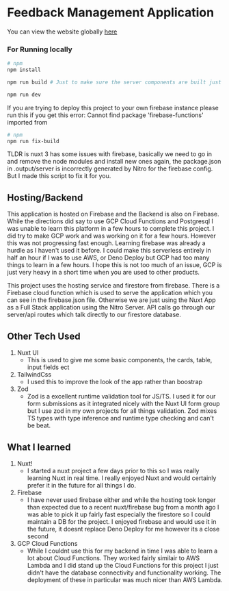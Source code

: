 # Feedback Management Application

You can view the website globally [here](https://feedback-management-92e11.web.app)

### For Running locally

```bash
# npm
npm install

npm run build # Just to make sure the server components are built just fine

npm run dev
```

If you are trying to deploy this project to your own firebase instance please run this if you get this error:
Cannot find package 'firebase-functions' imported from

```bash
# npm
npm run fix-build
```

TLDR is nuxt 3 has some issues with firebase, basically we need to go in and remove the node modules and install new ones again, the package.json in .output/server is incorrectly generated by Nitro for the firebase config. But I made this script to fix it for you.

## Hosting/Backend

This application is hosted on Firebase and the Backend is also on Firebase. While the directions did say to use GCP Cloud Functions and Postgresql I was unable to learn this platform in a few hours to complete this project. I did try to make GCP work and was working on it for a few hours. However this was not progressing fast enough. Learning firebase was already a hurdle as I haven't used it before. I could make this serverless entirely in half an hour if I was to use AWS, or Deno Deploy but GCP had too many things to learn in a few hours. I hope this is not too much of an issue, GCP is just very heavy in a short time when you are used to other products.

This project uses the hosting service and firestore from firebase. There is a Firebase cloud function which is used to serve the application which you can see in the firebase.json file. Otherwise we are just using the Nuxt App as a Full Stack application using the Nitro Server. API calls go through our server/api routes which talk directly to our firestore database.

## Other Tech Used

1. Nuxt UI
   - This is used to give me some basic components, the cards, table, input fields ect
2. TailwindCss
   - I used this to improve the look of the app rather than boostrap
3. Zod
   - Zod is a excellent runtime validation tool for JS/TS. I used it for our form submissions as it integrated nicely with the Nuxt UI form group but I use zod in my own projects for all things validation. Zod mixes TS types with type inference and runtime type checking and can't be beat.

## What I learned

1. Nuxt!
   - I started a nuxt project a few days prior to this so I was really learning Nuxt in real time. I really enjoyed Nuxt and would certainly prefer it in the future for all things I do.
2. Firebase
   - I have never used firebase either and while the hosting took longer than expected due to a recent nuxt/firebase bug from a month ago I was able to pick it up fairly fast especially the firestore so I could maintain a DB for the project. I enjoyed firebase and would use it in the future, it doesnt replace Deno Deploy for me however its a close second
3. GCP Cloud Functions
   - While I couldnt use this for my backend in time I was able to learn a lot about Cloud Functions. They worked fairly similair to AWS Lambda and I did stand up the Cloud Functions for this project I just didn't have the database connectivity and functionality working. The deployment of these in particular was much nicer than AWS Lambda.
